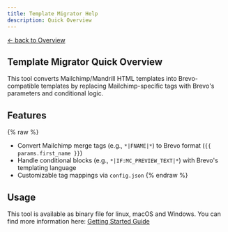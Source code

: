 ```yaml
---
title: Template Migrator Help
description: Quick Overview
---
```


[&larr; back to Overview](/templatemigrator)

## Template Migrator Quick Overview
This tool converts Mailchimp/Mandrill HTML templates into Brevo-compatible templates by replacing Mailchimp-specific tags with Brevo's parameters and conditional logic.

## Features

{% raw %}
- Convert Mailchimp merge tags (e.g., `*|FNAME|*`) to Brevo format (`{{ params.first_name }}`)
- Handle conditional blocks (e.g., `*|IF:MC_PREVIEW_TEXT|*`) with Brevo's templating language
- Customizable tag mappings via `config.json`
{% endraw %}

## Usage
This tool is available as binary file for linux, macOS and Windows. You can find more information here:
[Getting Started Guide](getting-started.md)
